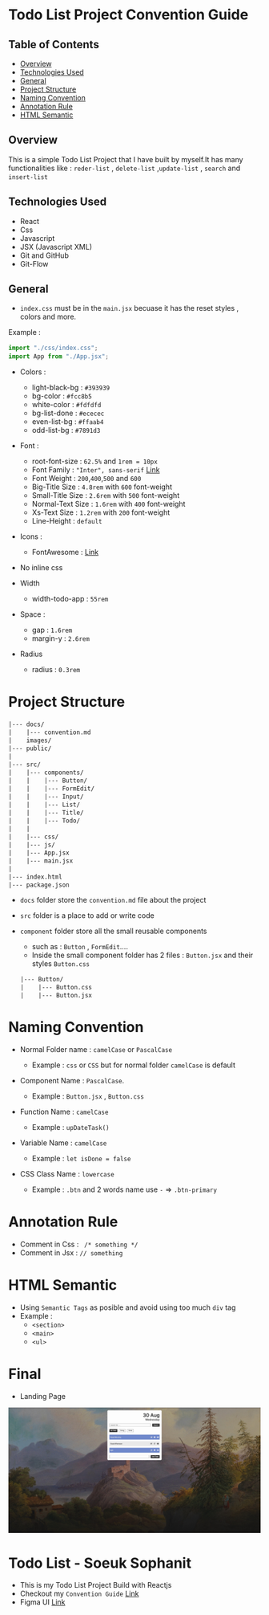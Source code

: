 # Todo List Project Convention Guide

## Table of Contents

- [Overview](#overview)
- [Technologies Used](#technologies-used)
- [General](#general)
- [Project Structure](#project-structure)
- [Naming Convention](#naming-convention)
- [Annotation Rule](#annotation-rule)
- [HTML Semantic](#html-semantic)

## Overview

This is a simple Todo List Project that I have built by myself.It has many functionalities like : `reder-list` , `delete-list` ,`update-list` , `search` and `insert-list`

## Technologies Used

- React
- Css
- Javascript
- JSX (Javascript XML)
- Git and GitHub
- Git-Flow

## General

- `index.css` must be in the `main.jsx` becuase it has the reset styles , colors and more.

Example :

```javascript
import "./css/index.css";
import App from "./App.jsx";
```

- Colors :

  - light-black-bg : `#393939`
  - bg-color : `#fcc8b5`
  - white-color : `#fdfdfd`
  - bg-list-done : `#ececec`
  - even-list-bg : `#ffaab4`
  - odd-list-bg : `#7891d3`

- Font :

  - root-font-size : `62.5%` and `1rem = 10px`
  - Font Family : `"Inter", sans-serif` [Link](https://fonts.google.com/specimen/Inter?query=in)
  - Font Weight : `200`,`400`,`500` and `600`
  - Big-Title Size : `4.8rem` with `600` font-weight
  - Small-Title Size : `2.6rem` with `500` font-weight
  - Normal-Text Size : `1.6rem` with `400` font-weight
  - Xs-Text Size : `1.2rem` with `200` font-weight
  - Line-Height : `default`

- Icons :

  - FontAwesome : [Link](https://fontawesome.com/)

- No inline css

- Width
  - width-todo-app : `55rem`
- Space :
  - gap : `1.6rem`
  - margin-y : `2.6rem`
- Radius

  - radius : `0.3rem`

# Project Structure

```
|--- docs/
|    |--- convention.md
|    images/
|--- public/
|
|--- src/
|    |--- components/
|    |    |--- Button/
|    |    |--- FormEdit/
|    |    |--- Input/
|    |    |--- List/
|    |    |--- Title/
|    |    |--- Todo/
|    |
|    |--- css/
|    |--- js/
|    |--- App.jsx
|    |--- main.jsx
|
|--- index.html
|--- package.json
```

- `docs` folder store the `convention.md` file about the project
- `src` folder is a place to add or write code
- `component` folder store all the small reusable components

  - such as : `Button` , `FormEdit`....
  - Inside the small component folder has 2 files : `Button.jsx` and their styles `Button.css`

  ```
  |--- Button/
  |    |--- Button.css
  |    |--- Button.jsx
  ```

# Naming Convention

- Normal Folder name : `camelCase` or `PascalCase`
  - Example : `css` or `CSS` but for normal folder `camelCase` is default
- Component Name : `PascalCase`.
  - Example : `Button.jsx` , `Button.css`
- Function Name : `camelCase`
  - Example : `upDateTask()`
- Variable Name : `camelCase`
  - Example : `let isDone = false`
- CSS Class Name : `lowercase`

  - Example : `.btn` and 2 words name use `-` => `.btn-primary`

# Annotation Rule

- Comment in Css : ` /* something */`
- Comment in Jsx : `// something`

# HTML Semantic

- Using `Semantic Tags` as posible and avoid using too much `div` tag
- Example :
  - `<section>`
  - `<main>`
  - `<ul>`

# Final

- Landing Page

![Landing Page](./public/screenshots/landingpage.jpeg)

# Todo List - Soeuk Sophanit

- This is my Todo List Project Build with Reactjs
- Checkout my `Convention Guide` [Link](./docs/convention.md)
- Figma UI [Link](https://www.figma.com/file/wIJydKWJqfrblACEnMYD3Y/Todo-List?type=design&mode=design&t=9yMKnyvDWG9YMctV-0)
